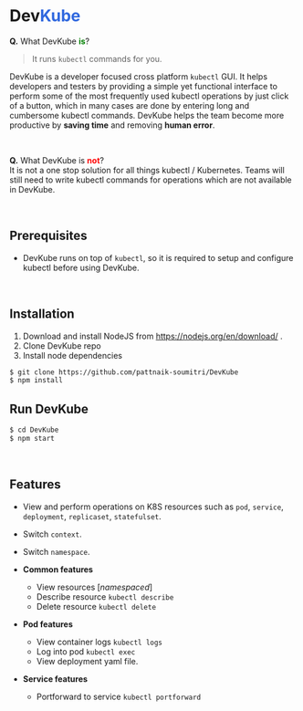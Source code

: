 # **Dev<span style='color: #3169DF;'>Kube</span>**

**Q.** What DevKube **<span style='color: green;'>is</span>**?<br/>
 > It runs `kubectl` commands for you.

DevKube is a developer focused cross platform `kubectl` GUI. 
It helps developers and testers by providing a simple yet functional interface to perform some of the most frequently used kubectl operations by just click of a button, which in many cases are done by entering long and cumbersome kubectl commands. DevKube helps the team become more productive by **saving time** and removing **human error**.

<br/>

**Q.** What DevKube is **<span style='color: red;'>not</span>**?<br/>
It is not a one stop solution for all things kubectl / Kubernetes. Teams will still need to write kubectl commands for operations which are not available in DevKube.


<br/>

## Prerequisites
- DevKube runs on top of `kubectl`, so it is required to setup and configure kubectl before using DevKube.

<br/>

## Installation

1. Download and install NodeJS from https://nodejs.org/en/download/ .
2. Clone DevKube repo
3. Install node dependencies

```sh
$ git clone https://github.com/pattnaik-soumitri/DevKube
$ npm install
```

## Run DevKube

```sh
$ cd DevKube
$ npm start
```

<br/>

## Features
- View and perform operations on K8S resources such as `pod`, `service`, `deployment`, `replicaset`, `statefulset`.
- Switch `context`.
- Switch `namespace`.

- **Common features**
  - View resources [*namespaced*]
  - Describe resource `kubectl describe`
  - Delete resource `kubectl delete`

- **Pod features**
  - View container logs `kubectl logs`
  - Log into pod `kubectl exec`
  - View deployment yaml file.

- **Service features**
  - Portforward to service `kubectl portforward`

<br/>
